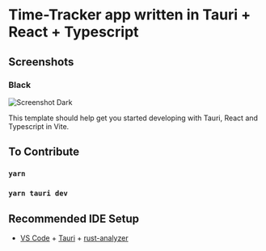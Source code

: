 # Time-Tracker app written in Tauri + React + Typescript

Screenshots
-----------

### Black
![Screenshot Dark](https://i.imgur.com/OKDPC8S.jpg)


This template should help get you started developing with Tauri, React and Typescript in Vite.

## To Contribute

### `yarn` 
### `yarn tauri dev`

## Recommended IDE Setup

- [VS Code](https://code.visualstudio.com/) + [Tauri](https://marketplace.visualstudio.com/items?itemName=tauri-apps.tauri-vscode) + [rust-analyzer](https://marketplace.visualstudio.com/items?itemName=rust-lang.rust-analyzer)
